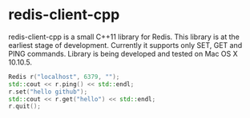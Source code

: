 # redis-client-cpp

redis-client-cpp is a small C++11 library for Redis. This library
is at the earliest stage of development. Currently it supports only
SET, GET and PING commands. Library is being developed and tested on Mac OS X 10.10.5.


```CPP
Redis r("localhost", 6379, "");
std::cout << r.ping() << std::endl;
r.set("hello github");
std::cout << r.get("hello") << std::endl;
r.quit();
```
